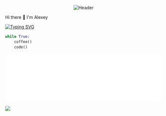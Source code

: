 <p align="center">
    <img src="https://aabarabanov.github.io/assets/header.svg" alt="Header">
  </a>
</p>

Hi there 👋 I'm Alexey

[![Typing SVG](https://readme-typing-svg.herokuapp.com?color=%2336BCF7&lines=Python+Backend+Developer&repeat=False)](https://git.io/typing-svg)

```python
while True:
    coffee()
    code()
```
<p align="center">
  <a href="https://aabarabanov.github.io">
    <img src="assets/banner.svg" alt="Banner">
  </a>
</p>

![](https://komarev.com/ghpvc/?username=AABarabanov)

